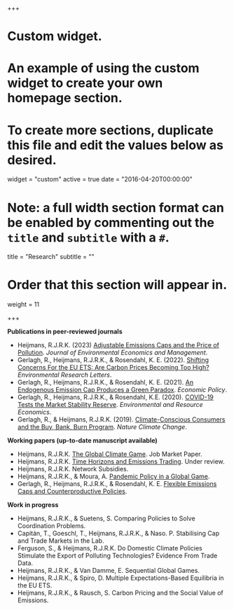 +++
# Custom widget.
# An example of using the custom widget to create your own homepage section.
# To create more sections, duplicate this file and edit the values below as desired.
widget = "custom"
active = true
date = "2016-04-20T00:00:00"

# Note: a full width section format can be enabled by commenting out the `title` and `subtitle` with a `#`.
title = "Research"
subtitle = ""

# Order that this section will appear in.
weight = 11

+++

**Publications in peer-reviewed journals**

- Heijmans, R.J.R.K. (2023) [Adjustable Emissions Caps and the Price of Pollution](https://www.sciencedirect.com/science/article/pii/S0095069623000116).  _Journal of Environmental Economics and Management_.
- Gerlagh, R., Heijmans, R.J.R.K., & Rosendahl, K. E. (2022). [Shifting Concerns For the EU ETS: Are Carbon Prices Becoming Too High?](https://iopscience.iop.org/article/10.1088/1748-9326/ac63d6) _Environmental Research Letters_.
- Gerlagh, R., Heijmans, R.J.R.K., & Rosendahl, K. E. (2021). [An Endogenous Emission Cap Produces a Green Paradox](https://academic.oup.com/economicpolicy/article/36/107/485/6178790). _Economic Policy_.
- Gerlagh, R., Heijmans, R.J.R.K., & Rosendahl, K.E. (2020). [COVID-19 Tests the Market Stability Reserve](https://link.springer.com/article/10.1007/s10640-020-00441-0). _Environmental and Resource Economics_.
- Gerlagh, R., & Heijmans, R.J.R.K. (2019). [Climate-Conscious Consumers and the Buy, Bank, Burn Program](https://www.nature.com/articles/s41558-019-0482-0). _Nature Climate Change_.

**Working papers (up-to-date manuscript available)**

- Heijmans, R.J.R.K. [The Global Climate Game](https://www.roweno.nl/files/TheGlobalClimateGame.pdf). Job Market Paper.
- Heijmans, R.J.R.K. [Time Horizons and Emissions Trading](https://www.roweno.nl/files/timehorizonsemissionstrading.pdf). Under review.
- Heijmans, R.J.R.K. Network Subsidies.
- Heijmans, R.J.R.K., & Moura, A. [Pandemic Policy in a Global Game](https://www.roweno.nl/files/EfficientEpidemics.pdf).
- Gerlagh, R., Heijmans, R.J.R.K., & Rosendahl, K. E. [Flexible Emissions Caps and Counterproductive Policies](https://www.roweno.nl/files/Flexible.pdf).

**Work in progress**

- Heijmans, R.J.R.K., & Suetens, S. Comparing Policies to Solve Coordination Problems.
- Capitán, T., Goeschl, T., Heijmans, R.J.R.K., & Naso. P.  Stabilising Cap and Trade Markets in the Lab.
- Ferguson, S., & Heijmans, R.J.R.K. Do Domestic Climate Policies Stimulate the Export of Polluting Technologies? Evidence From Trade Data.
- Heijmans, R.J.R.K., & Van Damme, E. Sequential Global Games.
- Heijmans, R.J.R.K., & Spiro, D. Multiple Expectations-Based Equilibria in the EU ETS.
- Heijmans, R.J.R.K., & Rausch, S. Carbon Pricing and the Social Value of Emissions.
